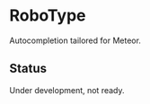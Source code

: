 RoboType
========

Autocompletion tailored for Meteor.

Status
------

Under development, not ready.